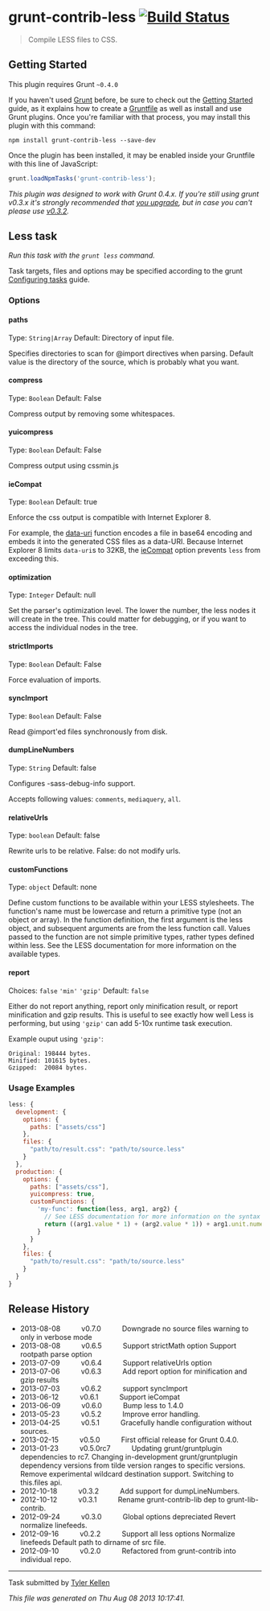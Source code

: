 # grunt-contrib-less [![Build Status](https://travis-ci.org/gruntjs/grunt-contrib-less.png?branch=master)](https://travis-ci.org/gruntjs/grunt-contrib-less)

> Compile LESS files to CSS.



## Getting Started
This plugin requires Grunt `~0.4.0`

If you haven't used [Grunt](http://gruntjs.com/) before, be sure to check out the [Getting Started](http://gruntjs.com/getting-started) guide, as it explains how to create a [Gruntfile](http://gruntjs.com/sample-gruntfile) as well as install and use Grunt plugins. Once you're familiar with that process, you may install this plugin with this command:

```shell
npm install grunt-contrib-less --save-dev
```

Once the plugin has been installed, it may be enabled inside your Gruntfile with this line of JavaScript:

```js
grunt.loadNpmTasks('grunt-contrib-less');
```

*This plugin was designed to work with Grunt 0.4.x. If you're still using grunt v0.3.x it's strongly recommended that [you upgrade](http://gruntjs.com/upgrading-from-0.3-to-0.4), but in case you can't please use [v0.3.2](https://github.com/gruntjs/grunt-contrib-less/tree/grunt-0.3-stable).*


## Less task
_Run this task with the `grunt less` command._

Task targets, files and options may be specified according to the grunt [Configuring tasks](http://gruntjs.com/configuring-tasks) guide.
### Options

#### paths
Type: `String|Array`
Default: Directory of input file.

Specifies directories to scan for @import directives when parsing. Default value is the directory of the source, which is probably what you want.

#### compress
Type: `Boolean`
Default: False

Compress output by removing some whitespaces.

#### yuicompress
Type: `Boolean`
Default: False

Compress output using cssmin.js

#### ieCompat
Type: `Boolean`
Default: true

Enforce the css output is compatible with Internet Explorer 8.

For example, the [data-uri](https://github.com/cloudhead/less.js/pull/1086) function encodes a file in base64 encoding and embeds it into the generated CSS files as a data-URI. Because Internet Explorer 8 limits `data-uri`s to 32KB, the [ieCompat](https://github.com/cloudhead/less.js/pull/1190) option prevents `less` from exceeding this.

#### optimization
Type: `Integer`
Default: null

Set the parser's optimization level. The lower the number, the less nodes it will create in the tree. This could matter for debugging, or if you want to access the individual nodes in the tree.

#### strictImports
Type: `Boolean`
Default: False

Force evaluation of imports.

#### syncImport
Type: `Boolean`
Default: False

Read @import'ed files synchronously from disk.

#### dumpLineNumbers
Type: `String`
Default: false

Configures -sass-debug-info support.

Accepts following values: `comments`, `mediaquery`, `all`.

#### relativeUrls
Type: `boolean`
Default: false

Rewrite urls to be relative. False: do not modify urls.

#### customFunctions
Type: `object`
Default: none

Define custom functions to be available within your LESS stylesheets. The function's name must be lowercase and 
return a primitive type (not an object or array). In the function definition, the first argument is the less
object, and subsequent arguments are from the less function call. Values passed to the function are not simple 
primitive types, rather types defined within less. See the LESS documentation for more information on the available types.

#### report
Choices: `false` `'min'` `'gzip'`
Default: `false`

Either do not report anything, report only minification result, or report minification and gzip results. This is useful to see exactly how well Less is performing, but using `'gzip'` can add 5-10x runtime task execution.

Example ouput using `'gzip'`:

```
Original: 198444 bytes.
Minified: 101615 bytes.
Gzipped:  20084 bytes.
```

### Usage Examples

```js
less: {
  development: {
    options: {
      paths: ["assets/css"]
    },
    files: {
      "path/to/result.css": "path/to/source.less"
    }
  },
  production: {
    options: {
      paths: ["assets/css"],
      yuicompress: true,
      customFunctions: {
        'my-func': function(less, arg1, arg2) {
          // See LESS documentation for more information on the syntax of the arguments passed
          return ((arg1.value * 1) + (arg2.value * 1)) + arg1.unit.numerator[0];
        }
      }
    },
    files: {
      "path/to/result.css": "path/to/source.less"
    }
  }
}
```

## Release History

 * 2013-08-08   v0.7.0   Downgrade no source files warning to only in verbose mode
 * 2013-08-08   v0.6.5   Support strictMath option Support rootpath parse option
 * 2013-07-09   v0.6.4   Support relativeUrls option
 * 2013-07-06   v0.6.3   Add report option for minification and gzip results
 * 2013-07-03   v0.6.2   support syncImport
 * 2013-06-12   v0.6.1   Support ieCompat
 * 2013-06-09   v0.6.0   Bump less to 1.4.0
 * 2013-05-23   v0.5.2   Improve error handling.
 * 2013-04-25   v0.5.1   Gracefully handle configuration without sources.
 * 2013-02-15   v0.5.0   First official release for Grunt 0.4.0.
 * 2013-01-23   v0.5.0rc7   Updating grunt/gruntplugin dependencies to rc7. Changing in-development grunt/gruntplugin dependency versions from tilde version ranges to specific versions. Remove experimental wildcard destination support. Switching to this.files api.
 * 2012-10-18   v0.3.2   Add support for dumpLineNumbers.
 * 2012-10-12   v0.3.1   Rename grunt-contrib-lib dep to grunt-lib-contrib.
 * 2012-09-24   v0.3.0   Global options depreciated Revert normalize linefeeds.
 * 2012-09-16   v0.2.2   Support all less options Normalize linefeeds Default path to dirname of src file.
 * 2012-09-10   v0.2.0   Refactored from grunt-contrib into individual repo.

---

Task submitted by [Tyler Kellen](http://goingslowly.com/)

*This file was generated on Thu Aug 08 2013 10:17:41.*
